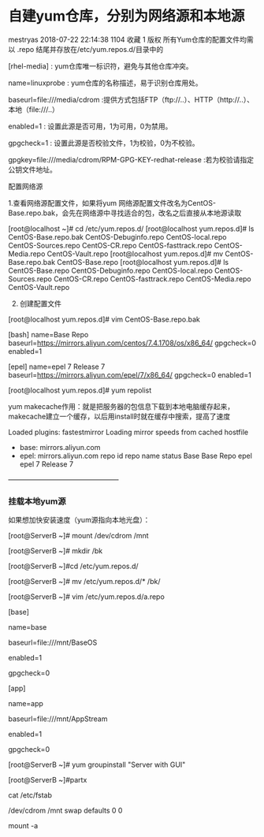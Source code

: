 # 自建yum仓库，分别为网络源和本地源

mestryas 2018-07-22 22:14:38  1104  收藏 1
版权
所有Yum仓库的配置文件均需以 .repo 结尾并存放在/etc/yum.repos.d/目录中的

[rhel-media] : yum仓库唯一标识符，避免与其他仓库冲突。

name=linuxprobe : yum仓库的名称描述，易于识别仓库用处。

baseurl=file:///media/cdrom :提供方式包括FTP（ftp://..）、HTTP（http://..）、本地（file:///..）

enabled=1 : 设置此源是否可用，1为可用，0为禁用。

gpgcheck=1 : 设置此源是否校验文件，1为校验，0为不校验。

gpgkey=file:///media/cdrom/RPM-GPG-KEY-redhat-release :若为校验请指定公钥文件地址。

 

配置网络源

1.查看网络源配置文件，如果将yum 网络源配置文件改名为CentOS-Base.repo.bak，会先在网络源中寻找适合的包，改名之后直接从本地源读取

[root@localhost ~]# cd /etc/yum.repos.d/
[root@localhost yum.repos.d]# ls
CentOS-Base.repo.bak  CentOS-Debuginfo.repo  CentOS-local.repo  CentOS-Sources.repo
CentOS-CR.repo        CentOS-fasttrack.repo  CentOS-Media.repo  CentOS-Vault.repo
[root@localhost yum.repos.d]# mv CentOS-Base.repo.bak CentOS-Base.repo
[root@localhost yum.repos.d]# ls
CentOS-Base.repo  CentOS-Debuginfo.repo  CentOS-local.repo  CentOS-Sources.repo
CentOS-CR.repo    CentOS-fasttrack.repo  CentOS-Media.repo  CentOS-Vault.repo


2. 创建配置文件

[root@localhost yum.repos.d]# vim CentOS-Base.repo.bak

[bash]
name=Base Repo
baseurl=https://mirrors.aliyun.com/centos/7.4.1708/os/x86_64/
gpgcheck=0
enabled=1

[epel]
name=epel 7 Release 7
baseurl=https://mirrors.aliyun.com/epel/7/x86_64/
gpgcheck=0
enabled=1

[root@localhost yum.repos.d]# yum repolist

yum makecache作用：就是把服务器的包信息下载到本地电脑缓存起来，makecache建立一个缓存，以后用install时就在缓存中搜索，提高了速度

Loaded plugins: fastestmirror
Loading mirror speeds from cached hostfile

* base: mirrors.aliyun.com
* epel: mirrors.aliyun.com
repo id                                             repo name                                                status
Base                                               Base Repo
epel                                               epel 7 Release 7

————————————————



### 挂载本地yum源

如果想加快安装速度（yum源指向本地光盘）：

 [root@ServerB ~]# mount /dev/cdrom /mnt

  [root@ServerB ~]# mkdir /bk

[root@ServerB ~]#cd /etc/yum.repos.d/

[root@ServerB ~]# mv /etc/yum.repos.d/*  /bk/

[root@ServerB ~]# vim /etc/yum.repos.d/a.repo

[base]

name=base

baseurl=file:///mnt/BaseOS

enabled=1

gpgcheck=0

 

[app]

name=app

baseurl=file:///mnt/AppStream

enabled=1

gpgcheck=0

[root@ServerB ~]# yum groupinstall "Server with GUI"

[root@ServerB ~]#partx



cat /etc/fstab

/dev/cdrom	/mnt		swap		defaults	0 0

mount  -a
